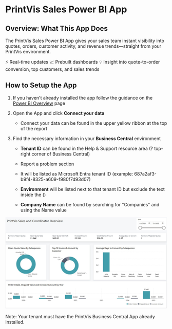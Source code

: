 # PrintVis Sales Power BI App

## Overview: What This App Does

The PrintVis Sales Power BI App gives your sales team instant visibility into quotes, orders, customer activity, and revenue trends—straight from your PrintVis environment.

⚡ Real-time updates
📈 Prebuilt dashboards
💡 Insight into quote-to-order conversion, top customers, and sales trends

## How to Setup the App

1. If you haven't already installed the app follow the guidance on the <a href="../PowerBIOverview/" target="_self">Power BI Overview</a> page

2. Open the App and click <b>Connect your data</b>
    - Connect your data can be found in the upper yellow ribbon at the top of the report

3. Find the necessary information in your <b>Business Central</b> environment
    - <b>Tenant ID</b> can be found in the Help & Support resource area (? top-right corner of Business Central)
    - Report a problem section
    - It will be listed as Microsoft Entra tenant ID (example: 687a2af3-b9f4-8325-a609-f980f7d93d07)

    - <b>Environment</b> will be listed next to that tenant ID but exclude the text inside the ()

    - <b>Company Name</b> can be found by searching for "Companies" and using the Name value

![Apps](./assets/powerbi3.jpg)

Note: Your tenant must have the PrintVis Business Central App already installed.

